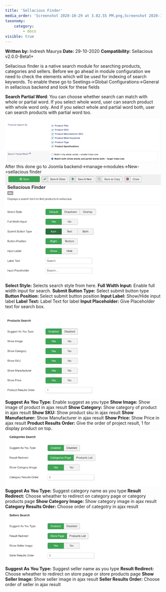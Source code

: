 ```yaml
---
title: 'Sellacious Finder'
media_order: 'Screenshot 2020-10-29 at 3.02.55 PM.png,Screenshot 2020-10-29 at 3.08.42 PM.png,Screenshot 2020-10-29 at 3.18.12 PM.png,Screenshot 2020-10-29 at 3.25.29 PM.png,Screenshot 2020-10-29 at 3.57.06 PM.png'
taxonomy:
    category:
        - docs
visible: true
---
```


**Written by:** Indresh Maurya
**Date:** 29-10-2020
**Compatibility:** Sellacious v2.0.0-Beta1+

Sellacious finder is a native search module for searching products, categories and sellers.
Before we go ahead in module configuration we need to check the elements which will be used for indexing of search keywords. To enable these go to Seetings->Global Configurations->General in sellacious backend and look for these fields

**Search Partial Word**: You can choose whether search can match with whole or partial word. If you select whole word, user can search product with whole word only. And if you select whole and partial word both, user can search products with partial word too.

![](Screenshot%202020-10-29%20at%203.02.55%20PM.png)
After this done go to Joomla backend->manage->modules->New->sellacious finder
![](Screenshot%202020-10-29%20at%203.08.42%20PM.png)
**Select Style:** Selects search style from here.
**Full Width Input:** Enable full width input for search.
**Submit Button Type:** Select submit button type
**Button Position:** Select submit button position
**Input Label:** Show/Hide input label
**Label Text:** Label Text for label
**Input Placeholder:** Give Placeholder text for search box.
![](Screenshot%202020-10-29%20at%203.18.12%20PM.png)
**Suggest As You Type:** Enable suggest as you type
**Show Image:** Show image of product in ajax result
**Show Category:** Show category of product in ajax result
**Show SKU:** Show product sku in ajax result
**Show Manufacturer:** Show Manufacturer in ajax result 
**Show Price:** Show Price in ajax result
**Product Results Order:** Give the order of project result, 1 for display product on top.
![](Screenshot%202020-10-29%20at%203.25.29%20PM.png)
**Suggest As You Type:** Suggest category name as you type
**Result Redirect:** Choose wheather to redirect on category page or category products page
**Show Category Image:** Show category image in ajax result
**Category Results Order:** Choose order of categotry in ajax result
![](Screenshot%202020-10-29%20at%203.57.06%20PM.png)
**Suggest As You Type:** Suggest seller name as you type
**Result Redirect:** Choose wheather to redirect on store page or store products page
**Show Seller Image:** Show seller image in ajax result
**Seller Results Order:** Choose order of seller in ajax result